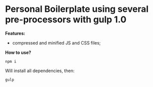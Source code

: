 # Personal Boilerplate using several pre-processors with gulp 1.0

**Features:**

 - compressed and minified JS and CSS files;

**How to use?**
	
    npm i

Will install all dependencies, then:

    gulp

